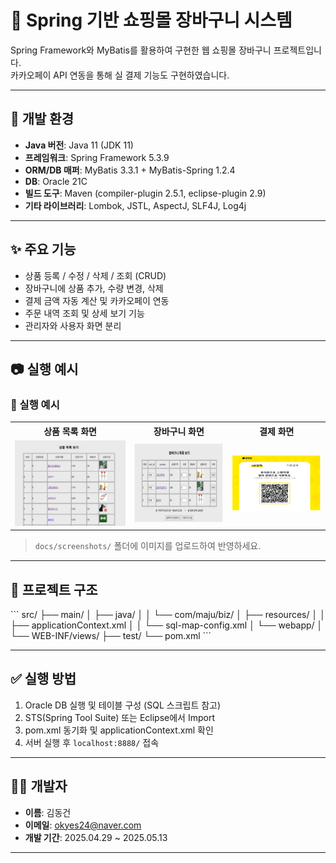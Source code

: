 
# 🛒 Spring 기반 쇼핑몰 장바구니 시스템

Spring Framework와 MyBatis를 활용하여 구현한 웹 쇼핑몰 장바구니 프로젝트입니다.  
카카오페이 API 연동을 통해 실 결제 기능도 구현하였습니다.

---

## 🔧 개발 환경
- **Java 버전**: Java 11 (JDK 11)
- **프레임워크**: Spring Framework 5.3.9
- **ORM/DB 매퍼**: MyBatis 3.3.1 + MyBatis-Spring 1.2.4
- **DB**: Oracle 21C
- **빌드 도구**: Maven (compiler-plugin 2.5.1, eclipse-plugin 2.9)
- **기타 라이브러리**: Lombok, JSTL, AspectJ, SLF4J, Log4j

---

## ✨ 주요 기능
- 상품 등록 / 수정 / 삭제 / 조회 (CRUD)
- 장바구니에 상품 추가, 수량 변경, 삭제
- 결제 금액 자동 계산 및 카카오페이 연동
- 주문 내역 조회 및 상세 보기 기능
- 관리자와 사용자 화면 분리

---

## 📷 실행 예시

<h3>📸 실행 예시</h3>

<table>
  <tr>
    <th>상품 목록 화면</th>
    <th>장바구니 화면</th>
    <th>결제 화면</th>
  </tr>
  <tr>
    <td><img src="docs/screenshots/product-list.png" width="250"/></td>
    <td><img src="docs/screenshots/cart.png" width="200"/></td>
    <td><img src="docs/screenshots/payment.png" width="200"/></td>
  </tr>
</table>

> `docs/screenshots/` 폴더에 이미지를 업로드하여 반영하세요.

---

## 📁 프로젝트 구조

\`\`\`
src/
├── main/
│   ├── java/
│   │   └── com/maju/biz/
│   ├── resources/
│   │   ├── applicationContext.xml
│   │   └── sql-map-config.xml
│   └── webapp/
│       └── WEB-INF/views/
├── test/
└── pom.xml
\`\`\`

---

## ✅ 실행 방법
1. Oracle DB 실행 및 테이블 구성 (SQL 스크립트 참고)
2. STS(Spring Tool Suite) 또는 Eclipse에서 Import
3. pom.xml 동기화 및 applicationContext.xml 확인
4. 서버 실행 후 `localhost:8888/` 접속

---

## 🙋‍♂️ 개발자
- **이름**: 김동건  
- **이메일**: [okyes24@naver.com](mailto:okyes24@naver.com)  
- **개발 기간**: 2025.04.29 ~ 2025.05.13

---
